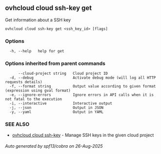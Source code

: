 ## ovhcloud cloud ssh-key get

Get information about a SSH key

```
ovhcloud cloud ssh-key get <ssh_key_id> [flags]
```

### Options

```
  -h, --help   help for get
```

### Options inherited from parent commands

```
      --cloud-project string   Cloud project ID
  -d, --debug                  Activate debug mode (will log all HTTP requests details)
  -f, --format string          Output value according to given format (expression using gval format)
  -e, --ignore-errors          Ignore errors in API calls when it is not fatal to the execution
  -i, --interactive            Interactive output
  -j, --json                   Output in JSON
  -y, --yaml                   Output in YAML
```

### SEE ALSO

* [ovhcloud cloud ssh-key](ovhcloud_cloud_ssh-key.md)	 - Manage SSH keys in the given cloud project

###### Auto generated by spf13/cobra on 26-Aug-2025
